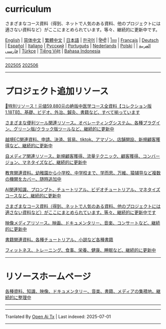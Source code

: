 # curriculum

さまざまなコース資料（得到、ネットで人気のある資料、他のプロジェクトには適さない資料など）がここにまとめられています。等々、継続的に更新中です。

[English](https://openaitx.github.io/view.html?user=mswnlz&project=curriculum&lang=en) | [简体中文](https://openaitx.github.io/view.html?user=mswnlz&project=curriculum&lang=zh-CN) | [繁體中文](https://openaitx.github.io/view.html?user=mswnlz&project=curriculum&lang=zh-TW) | [日本語](https://openaitx.github.io/view.html?user=mswnlz&project=curriculum&lang=ja) | [한국어](https://openaitx.github.io/view.html?user=mswnlz&project=curriculum&lang=ko) | [हिन्दी](https://openaitx.github.io/view.html?user=mswnlz&project=curriculum&lang=hi) | [ไทย](https://openaitx.github.io/view.html?user=mswnlz&project=curriculum&lang=th) | [Français](https://openaitx.github.io/view.html?user=mswnlz&project=curriculum&lang=fr) | [Deutsch](https://openaitx.github.io/view.html?user=mswnlz&project=curriculum&lang=de) | [Español](https://openaitx.github.io/view.html?user=mswnlz&project=curriculum&lang=es) | [Italiano](https://openaitx.github.io/view.html?user=mswnlz&project=curriculum&lang=it) | [Русский](https://openaitx.github.io/view.html?user=mswnlz&project=curriculum&lang=ru) | [Português](https://openaitx.github.io/view.html?user=mswnlz&project=curriculum&lang=pt) | [Nederlands](https://openaitx.github.io/view.html?user=mswnlz&project=curriculum&lang=nl) | [Polski](https://openaitx.github.io/view.html?user=mswnlz&project=curriculum&lang=pl) | [العربية](https://openaitx.github.io/view.html?user=mswnlz&project=curriculum&lang=ar) | [فارسی](https://openaitx.github.io/view.html?user=mswnlz&project=curriculum&lang=fa) | [Türkçe](https://openaitx.github.io/view.html?user=mswnlz&project=curriculum&lang=tr) | [Tiếng Việt](https://openaitx.github.io/view.html?user=mswnlz&project=curriculum&lang=vi) | [Bahasa Indonesia](https://openaitx.github.io/view.html?user=mswnlz&project=curriculum&lang=id)

-------------------

[202505](https://raw.githubusercontent.com/mswnlz/curriculum/main/202505.md)
[202506](https://raw.githubusercontent.com/mswnlz/curriculum/main/202506.md)

---------------
# プロジェクト追加リソース

[🎁特別リソース！元値59,880元の絶版中医学コース全資料【コレクション版1.18TB】、基礎、ビデオ、外治、鍼灸、書籍など、すべて揃っています](https://github.com/mswnlz/chinese-traditional)

[さまざまな便利ツール関連リソース。オペレーティングシステム、各種プラグイン、グリーン版/クラック版ツールなど、継続的に更新中](https://github.com/mswnlz/tools)

[越境EC関連資料、申請、決済、貿易、tiktok、アマゾン、店舗開設、新規顧客獲得など、継続的に更新中](https://github.com/mswnlz/cross-border)

[自メディア関連リソース。新規顧客獲得、流量テクニック、顧客獲得、コンバージョン、マネタイズなど、継続的に更新中](https://github.com/mswnlz/self-media)

[教育関連資料。幼稚園から小学校、中学校まで、学而思、万維、猿辅导など複数の機関をカバー、随時追加中](https://github.com/mswnlz/edu-knowlege)

[AI関連知識、プロンプト、チュートリアル、ビデオチュートリアル、マネタイズコースなど、継続的に更新中](https://github.com/mswnlz/AIknowledge)

[さまざまなコース資料（得到、ネットで人気のある資料、他のプロジェクトには適さない資料など）がここにまとめられています。等々、継続的に更新中です](https://github.com/mswnlz/curriculum)

[映像メディアリソース。映画、ドキュメンタリー、音楽、コンサートなど、継続的に更新中](https://github.com/mswnlz/movies)

[書籍関連資料。各種チュートリアル、小説など各種書籍](https://github.com/mswnlz/book)

[フィットネス、トレーニング、食事、栄養、健康、睡眠など、継続的に更新中](https://github.com/mswnlz/healthy)

---------------

# リソースホームページ
[各種資料、知識、映像、ドキュメンタリー、音楽、書籍、メディアの集積地。継続的に整理中](https://github.com/mswnlz)

---------------

---

Tranlated By [Open Ai Tx](https://github.com/OpenAiTx/OpenAiTx) | Last indexed: 2025-07-01

---